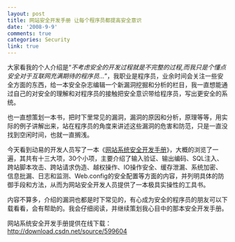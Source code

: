 ```yaml
---
layout: post
title: 网站安全开发手册 让每个程序员都提高安全意识
date: '2008-9-9'
comments: true
categories: Security
link: true
---
```

大家看我的个人介绍是“<span id="description"><em>不考虑安全的开发过程就是不完整的过程,而我只是个懂点安全对于互联网充满期待的程序员…</em>”，我职业是程序员，业余时间会关注一些安全方面的东西，给一本安全杂志编辑一个新漏洞挖掘和分析的栏目，我一直想能通过自己的对安全的理解和对程序员的接触把安全意识带给程序员，写出更安全的系统。</span>

<span id="description">也一直想策划一本书，把时下里常见的漏洞，漏洞的原因和分析，原理等等，用实际的例子讲解出来，站在程序员的角度来讲述这些漏洞的危害和防范，只是一直没找到空闲时间，也就一直搁浅。</span>

<span id="description">今天看到动易的开发人员写了一本《<a href="http://download.csdn.net/source/599604">网站系统安全开发手册</a>》，大概的浏览了一遍，其共有十三大项，30个小项，主要介绍了输入验证、输出编码、SQL注入、跨站脚本攻击、跨站请求伪造、越权操作、IO操作安全、缓存泄漏、系统加密、信息批漏、日志和监测、Web.config的安全配置等方面的内容，并列明具体的防御手段和方法，从而为网站安全开发人员提供了一本极具实操性的工具书。</span>

<span id="description">内容不算多，介绍的漏洞也都是时下常见的，有心成为安全的程序员的朋友可以下载看看，会有帮助的。我会仔细阅读，并继续策划我心目中的那本安全开发手册。</span>

<span id="description">网站系统安全开发手册提供在线下载：</span><a title="http://download.csdn.net/source/599604" href="http://download.csdn.net/source/599604" target="_blank">http://download.csdn.net/source/599604</a>
